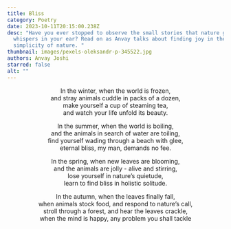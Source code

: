 ```yaml
---
title: Bliss
category: Poetry
date: 2023-10-11T20:15:00.238Z
desc: "Have you ever stopped to observe the small stories that nature gently
  whispers in your ear? Read on as Anvay talks about finding joy in the
  simplicity of nature. "
thumbnail: images/pexels-oleksandr-p-345522.jpg
authors: Anvay Joshi
starred: false
alt: ""
---
```

<!--StartFragment-->

<p style="text-align: center;align:center;">In the winter, when the world is frozen,<br>and stray animals cuddle in packs of a dozen,<br>make yourself a cup of steaming tea,<br>and watch your life unfold its beauty.</p>

<p style="text-align: center;align:center;">In the summer, when the world is boiling,<br>and the animals in search of water are toiling,<br>find yourself wading through a beach with glee,<br>eternal bliss, my man, demands no fee.</p>

<p style="text-align: center;align:center;">In the spring, when new leaves are blooming,<br>and the animals are jolly - alive and stirring,<br>lose yourself in nature’s quietude,<br>learn to find bliss in holistic solitude.</p>

<p style="text-align: center;align:center;">In the autumn, when the leaves finally fall,<br>when animals stock food, and respond to nature’s call,<br>stroll through a forest, and hear the leaves crackle,<br>when the mind is happy, any problem you shall tackle</p>

<!--EndFragment-->